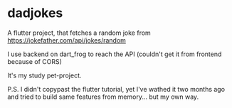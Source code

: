 # dadjokes

A flutter project, that fetches a random joke from https://jokefather.com/api/jokes/random

I use backend on dart_frog to reach the API (couldn't get it from frontend because of CORS)

It's my study pet-project.

P.S. I didn't copypast the flutter tutorial, yet I've wathed it two months ago and tried to build same features from memory... but my own way.


